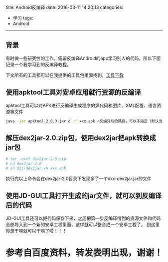 title: Android反编译
date: 2016-03-11 14:20:13
categories:
- 学习
tags:
- Android
---

## 背景
有时做一些研究性的工作，需要反编译Android的app学习别人的代码，所以下面记录一个我学习到的反编译教程。

<!--more-->
下文所有的工具都可以在我提供的工具包里面找到，[工具下载](http://120.24.60.216:4000/resources/安卓反编译工具.zip "下载工具")


## 使用apktool工具对安卓应用就行资源的反编译

apktool工具可以对APK进行反编译生成程序的源代码和图片、XML配置、语言资源等文件

~~~bash
java -jar apktool_2.0.3.jar d -f xxx.apk <反编译后的路径，可以不指定（默认当前目录）>
~~~

## 解压dex2jar-2.0.zip包，使用dex2jar把apk转换成jar包

~~~bash
# tar -zxvf dex2jar-2.0.zip
# cd dex2jar-2.0
# sh d2j-dex2jar.sh xxx.apk
~~~

执行完以上命令会在dex2jar-2.0目录下发现多了一个xxx-dex2jar.jar的文件

## 使用JD-GUI工具打开生成的jar文件，就可以到反编译后的代码

JD-GUI工具还可以把代码保存下来，之后把第一步反编译得到的资源文件和代码全部导入到一个新的安卓工程里面，这样就可以整合成一个安卓工程了。
到这里你想干嘛就可以干嘛了啦！！！




# 参考自百度资料，转发表明出现，谢谢！